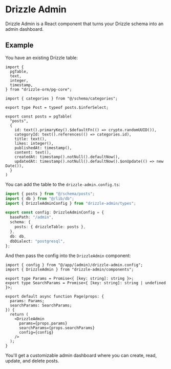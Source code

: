 # Drizzle Admin

Drizzle Admin is a React component that turns your Drizzle schema into an admin dashboard.

## Example

You have an existing Drizzle table:

```tsx
import {
  pgTable,
  text,
  integer,
  timestamp,
} from "drizzle-orm/pg-core";

import { categories } from "@/schema/categories";

export type Post = typeof posts.$inferSelect;

export const posts = pgTable(
  "posts",
  {
    id: text().primaryKey().$defaultFn(() => crypto.randomUUID()),
    categoryId: text().references(() => categories.id),
    title: text(),
    likes: integer(),
    publishedAt: timestamp(),
    content: text(),
    createdAt: timestamp().notNull().defaultNow(),
    updatedAt: timestamp().notNull().defaultNow().$onUpdate(() => new Date()),
  }
)
```

You can add the table to the `drizzle-admin.config.ts`:

```ts
import { posts } from "@/schema/posts";
import { db } from "@/lib/db";
import { DrizzleAdminConfig } from "drizzle-admin/types";

export const config: DrizzleAdminConfig = {
  basePath: "/admin",
  schema: {
    posts: { drizzleTable: posts },
  },
  db: db,
  dbDialect: "postgresql",
};

```

And then pass the config into the `DrizzleAdmin` component:

```tsx
import { config } from "@/app/(admin)/drizzle-admin.config";
import { DrizzleAdmin } from "drizzle-admin/components";

export type Params = Promise<{ [key: string]: string }>;
export type SearchParams = Promise<{ [key: string]: string | undefined }>;

export default async function Page(props: {
  params: Params;
  searchParams: SearchParams;
}) {
  return (
    <DrizzleAdmin
      params={props.params}
      searchParams={props.searchParams}
      config={config}
    />
  );
}

```

You'll get a customizable admin dashboard where you can create, read, update, and delete posts.

